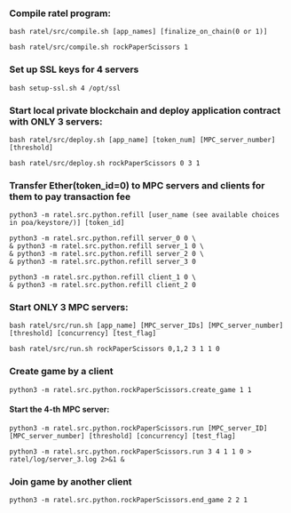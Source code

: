 ### Compile ratel program:
```shell
bash ratel/src/compile.sh [app_names] [finalize_on_chain(0 or 1)]
```
```shell
bash ratel/src/compile.sh rockPaperScissors 1
```

### Set up SSL keys for 4 servers
```shell
bash setup-ssl.sh 4 /opt/ssl
```

### Start local private blockchain and deploy application contract with ONLY 3 servers:
```shell
bash ratel/src/deploy.sh [app_name] [token_num] [MPC_server_number] [threshold]
```
```shell
bash ratel/src/deploy.sh rockPaperScissors 0 3 1
```

### Transfer Ether(token_id=0) to MPC servers and clients for them to pay transaction fee
```shell
python3 -m ratel.src.python.refill [user_name (see available choices in poa/keystore/)] [token_id]
```
```shell
python3 -m ratel.src.python.refill server_0 0 \
& python3 -m ratel.src.python.refill server_1 0 \
& python3 -m ratel.src.python.refill server_2 0 \
& python3 -m ratel.src.python.refill server_3 0
```
```shell
python3 -m ratel.src.python.refill client_1 0 \
& python3 -m ratel.src.python.refill client_2 0
```

### Start ONLY 3 MPC servers:
```shell
bash ratel/src/run.sh [app_name] [MPC_server_IDs] [MPC_server_number] [threshold] [concurrency] [test_flag]
```
```shell
bash ratel/src/run.sh rockPaperScissors 0,1,2 3 1 1 0
```

### Create game by a client
```shell
python3 -m ratel.src.python.rockPaperScissors.create_game 1 1 
```

#### Start the 4-th MPC server:
```shell
python3 -m ratel.src.python.rockPaperScissors.run [MPC_server_ID] [MPC_server_number] [threshold] [concurrency] [test_flag]
```
```shell
python3 -m ratel.src.python.rockPaperScissors.run 3 4 1 1 0 > ratel/log/server_3.log 2>&1 &
```

### Join game by another client
```shell
python3 -m ratel.src.python.rockPaperScissors.end_game 2 2 1 
```